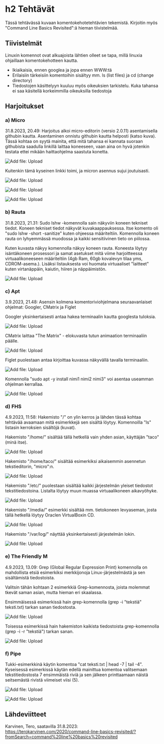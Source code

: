 # h2 Tehtävät

Tässä tehtävässä kuvaan komentokehotetehtävien tekemistä. Kirjoitin myös "Command Line Basics Revisited":ä hieman tiivistelmää.

## Tiivistelmät

Linuxin komennot ovat alkuajoista lähtien olleet se tapa, millä linuxia ohjaillaan komentokehotteen kautta.
- Ikiaikaisia, ennen googlea ja jopa ennen WWW:tä
- Erilaisiin tärkeisiin komentoihin sisältyy mm. ls (list files) ja cd (change directory)
- Tiedostojen käsittelyyn kuuluu myös oikeuksien tarkistelu. Kuka tahansa ei saa käsitellä korkeimmilla oikeuksilla tiedostoja



## Harjoitukset

### a) Micro

31.8.2023, 20.49:
Harjoitus alkoi micro-editorin (versio 2.0.11) asentamisella githubin kautta. Asentaminen onnistu githubin kautta helposti (katso kuva).
Tässä kohtaa on syytä mainita, että mitä tahansa ei kannata suoraan githubista saadulla linkillä laittaa koneeseen, vaan aina
on hyvä jotenkin testata ettei mikään haittaohjelma saastuta konetta. 

![Add file: Upload](a1SudoApt.png)

Kuitenkin tämä kyseinen linkki toimi, ja micron asennus sujui joutuisasti.

![Add file: Upload](a2GitMicro.png)

![Add file: Upload](a3MicroInstalled.png)

![Add file: Upload](a4MicroToimii.png)

### b) Rauta

31.8.2023, 21.31:
Sudo lshw -komennolla sain näkyviin koneen tekniset tiedot. Koneen tekniset tiedot näkyvät kuvakaappauksessa. Itse komento oli "sudo lshw -short -sanitize" kuten ohjeessa määriteltiin. Komennolla koneen rauta 
on lyhyemmässä muodossa ja kaikki sensitiivinen tieto on piilossa.

Kuten kuvasta näkyy komennolla näkyy koneen rauta. Koneesta löytyy isäntäkoneen prosessori ja samat asetukset mitä viime harjoitteessa virtuaalikoneeseen määriteltiin (4gb Ram, 60gb kovalevyn tilaa yms, CDROM-asema.). 
Lisäksi listauksesta voi huomata virtuaaliset "laitteet" kuten virtanäppäin, kaiutin, hiiren ja näppäimistön. 

![Add file: Upload](bSudoLshw.png)


### c) Apt

3.9.2023, 21.48:
Asensin kolmena komentoriviohjelmana seuraavanlaiset ohjelmat: Googler, CMatrix ja Figlet

Googler yksinkertaisesti antaa hakea terminaalin kautta googlesta tuloksia.

![Add file: Upload](c2Googler.png)

CMatrix laittaa "The Matrix" - elokuvasta tutun animaation terminaaliin päälle.

![Add file: Upload](c3Cmatrix.png)

Figlet puolestaan antaa kirjoittaa kuvassa näkyvällä tavalla terminaaliin.

![Add file: Upload](c4Figlet.png)

Komennolla "sudo apt -y install nimi1 nimi2 nimi3" voi asentaa useamman ohjelman kerrallaa.

![Add file: Upload](c5InstallAll.png)


### d) FHS

4.9.2023, 11:58:
Hakemisto "/" on ylin kerros ja lähden tässä kohtaa tehtävää avaamaan mitä esimerkkejä sen sisältä löytyy. Komennoilla "ls" listasin kerroksien sisältöjä (kuvat).

Hakemisto "/home/" sisältää tällä hetkellä vain yhden asian, käyttäjän "taco" (minä itse).

![Add file: Upload](d1HakemistoHome.png)


Hakemisto "/home/taco/" sisältää esimerkiksi aikaisemmin asennetun tekstieditorin, "micro":n.

![Add file: Upload](d2HakemistoTaco.png)


Hakemisto "/etc/" puolestaan sisältää kaikki järjestelmän yleiset tiedostot tekstitiedostoina. Listalta löytyy muun muassa virtuaalikoneen aikavyöhyke.

![Add file: Upload](d3HakemistoEtc.png)


Hakemisto "/media/" esimerkki sisältää mm. tietokoneen levyaseman, josta tällä hetkellä löytyy Oraclen VirtualBoxin CD.

![Add file: Upload](d4HakemistoMedia.png)


Hakemisto "/var/log/" näyttää yksinkertaisesti järjestelmän lokin.

![Add file: Upload](d5HakemistoLoki.png)


### e) The Friendly M 

4.9.2023, 13.09:
Grep (Global Regular Expression Print) komennolla on mahdollista etsiä esimerkiksi merkkijonoja Linux-järjestelmästä ja sen sisältämistä tiedostoista.

Valitsin tähän kohtaan 2 esimerkkiä Grep-komennosta, joista molemmat tkevät saman asian, mutta hieman eri skaalassa.

Ensimmäisessä esimerkissä hain grep-komennolla (grep -i "tekstiä" teksti.txt) tarkan sanan tiedostosta. 

![Add file: Upload](e1GrepTekstiä.png)


Toisessa esimerkissä hain hakemiston kaikista tiedostoista grep-komennolla (grep -i -r "tekstiä") tarkan sanan.

![Add file: Upload](e2GrepLisääTekstiä.png)

### f) Pipe

Tukki-esimerkkinä käytin komentoa "cat teksti.txt | head -7 | tail -4".
Kyseisessä esimerkissä käytän edellä mainittua komentoa valitsemaan tekstitiedostosta 7 ensimmäistä riviä ja sen jälkeen printtaamaan näistä seitsemästä rivistä viimeiset viisi (5).

![Add file: Upload](f1TukkiTiedosto.png)

![Add file: Upload](f2Tukkitulos.png)




## Lähdeviitteet

Karvinen, Tero, saatavilla 31.8.2023: https://terokarvinen.com/2020/command-line-basics-revisited/?fromSearch=command%20line%20basics%20revisited
